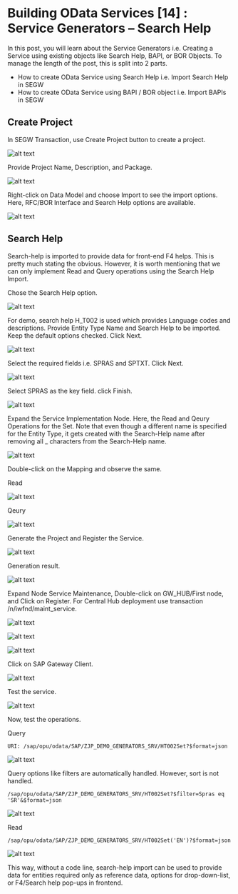 # Building OData Services [14] : Service Generators – Search Help

In this post, you will learn about the Service Generators i.e. Creating a Service using existing objects like Search Help, BAPI, or BOR Objects. To manage the length of the post, this is split into 2 parts.

- How to create OData Service using Search Help i.e. Import Search Help in SEGW
- How to create OData Service using BAPI / BOR object i.e. Import BAPIs in SEGW

## Create Project

In SEGW Transaction, use Create Project button to create a project.

![alt text](image-202.png)

Provide Project Name, Description, and Package.

![alt text](image-203.png)

Right-click on Data Model and choose Import to see the import options. Here, RFC/BOR Interface and Search Help options are available.

![alt text](image-204.png)

## Search Help

Search-help is imported to provide data for front-end F4 helps. This is pretty much stating the obvious. However, it is worth mentioning that we can only implement Read and Query operations using the Search Help Import.

Chose the Search Help option.

![alt text](image-205.png)

For demo, search help H_T002 is used which provides Language codes and descriptions. Provide Entity Type Name and Search Help to be imported. Keep the default options checked. Click Next.

![alt text](image-206.png)

Select the required fields i.e. SPRAS and SPTXT. Click Next.

![alt text](image-207.png)

Select SPRAS as the key field. click Finish.

![alt text](image-208.png)

Expand the Service Implementation Node. Here, the Read and Qeury Operations for the Set. Note that even though a different name is specified for the Entity Type, it gets created with the Search-Help name after removing all _ characters from the Search-Help name.

![alt text](image-209.png)

Double-click on the Mapping and observe the same.

Read

![alt text](image-210.png)

Qeury

![alt text](image-211.png)

Generate the Project and Register the Service.

![alt text](image-212.png)

Generation result.

![alt text](image-213.png)

Expand Node Service Maintenance, Double-click on GW_HUB/First node, and Click on Register. For Central Hub deployment use transaction /n/iwfnd/maint_service.

![alt text](image-214.png)

![alt text](image-215.png)

![alt text](image-216.png)

Click on SAP Gateway Client.

![alt text](image-217.png)

Test the service.

![alt text](image-218.png)

Now, test the operations.

Query
```
URI: /sap/opu/odata/SAP/ZJP_DEMO_GENERATORS_SRV/HT002Set?$format=json
```

![alt text](image-219.png)

Query options like filters are automatically handled. However, sort is not handled.
```
/sap/opu/odata/SAP/ZJP_DEMO_GENERATORS_SRV/HT002Set?$filter=Spras eq 'SR'&$format=json
```
![alt text](image-220.png)

Read
```
/sap/opu/odata/SAP/ZJP_DEMO_GENERATORS_SRV/HT002Set('EN')?$format=json
```

![alt text](image-221.png)

This way, without a code line, search-help import can be used to provide data for entities required only as reference data, options for drop-down-list, or F4/Search help pop-ups in frontend.